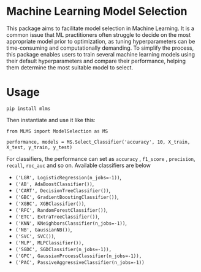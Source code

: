 # Machine Learning Model Selection

This package aims to facilitate model selection in Machine Learning. It is a common issue that ML practitioners often struggle to decide on the most appropriate model prior to optimization, as tuning hyperparameters can be time-consuming and computationally demanding. To simplify the process, this package enables users to train several machine learning models using their default hyperparameters and compare their performance, helping them determine the most suitable model to select.

# Usage

`pip install mlms`

Then instantiate and use it like this:

`from MLMS import ModelSelection as MS`

`performance, models = MS.Select_Classifier('accuracy', 10, X_train, X_test, y_train, y_test)`

For classifiers, the performance can set as `accuracy` , `f1_score` , `precision`, `recall`, `roc_auc` and so on. Available classifiers are below

* `('LGR', LogisticRegression(n_jobs=-1))`,
* `('AB', AdaBoostClassifier())`,
* `('CART', DecisionTreeClassifier())`,
* `('GBC', GradientBoostingClassifier())`,
* `('XGBC', XGBClassifier())`,
* `('RFC', RandomForestClassifier())`,
* `('ETC', ExtraTreeClassifier())`,
* `('KNN', KNeighborsClassifier(n_jobs=-1))`,
* `('NB', GaussianNB())`,
* `('SVC', SVC())`,
* `('MLP', MLPClassifier()),`
* `('SGDC', SGDClassifier(n_jobs=-1)),`
* `('GPC', GaussianProcessClassifier(n_jobs=-1)),`
* `('PAC', PassiveAggressiveClassifier(n_jobs=-1))`
